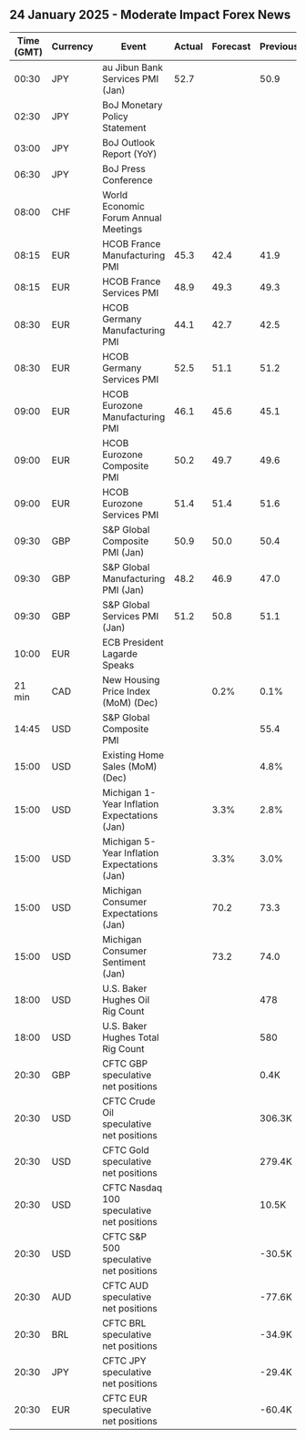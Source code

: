 ## 24 January 2025 - Moderate Impact Forex News

| Time (GMT) | Currency | Event | Actual | Forecast | Previous |
|------|----------|-------|--------|----------|----------|
| 00:30 | JPY | au Jibun Bank Services PMI (Jan) | 52.7 |  | 50.9 |
| 02:30 | JPY | BoJ Monetary Policy Statement |  |  |  |
| 03:00 | JPY | BoJ Outlook Report (YoY) |  |  |  |
| 06:30 | JPY | BoJ Press Conference |  |  |  |
| 08:00 | CHF | World Economic Forum Annual Meetings |  |  |  |
| 08:15 | EUR | HCOB France Manufacturing PMI | 45.3 | 42.4 | 41.9 |
| 08:15 | EUR | HCOB France Services PMI | 48.9 | 49.3 | 49.3 |
| 08:30 | EUR | HCOB Germany Manufacturing PMI | 44.1 | 42.7 | 42.5 |
| 08:30 | EUR | HCOB Germany Services PMI | 52.5 | 51.1 | 51.2 |
| 09:00 | EUR | HCOB Eurozone Manufacturing PMI | 46.1 | 45.6 | 45.1 |
| 09:00 | EUR | HCOB Eurozone Composite PMI | 50.2 | 49.7 | 49.6 |
| 09:00 | EUR | HCOB Eurozone Services PMI | 51.4 | 51.4 | 51.6 |
| 09:30 | GBP | S&P Global Composite PMI (Jan) | 50.9 | 50.0 | 50.4 |
| 09:30 | GBP | S&P Global Manufacturing PMI (Jan) | 48.2 | 46.9 | 47.0 |
| 09:30 | GBP | S&P Global Services PMI (Jan) | 51.2 | 50.8 | 51.1 |
| 10:00 | EUR | ECB President Lagarde Speaks |  |  |  |
| 21 min | CAD | New Housing Price Index (MoM) (Dec) |  | 0.2% | 0.1% |
| 14:45 | USD | S&P Global Composite PMI |  |  | 55.4 |
| 15:00 | USD | Existing Home Sales (MoM) (Dec) |  |  | 4.8% |
| 15:00 | USD | Michigan 1-Year Inflation Expectations (Jan) |  | 3.3% | 2.8% |
| 15:00 | USD | Michigan 5-Year Inflation Expectations (Jan) |  | 3.3% | 3.0% |
| 15:00 | USD | Michigan Consumer Expectations (Jan) |  | 70.2 | 73.3 |
| 15:00 | USD | Michigan Consumer Sentiment (Jan) |  | 73.2 | 74.0 |
| 18:00 | USD | U.S. Baker Hughes Oil Rig Count |  |  | 478 |
| 18:00 | USD | U.S. Baker Hughes Total Rig Count |  |  | 580 |
| 20:30 | GBP | CFTC GBP speculative net positions |  |  | 0.4K |
| 20:30 | USD | CFTC Crude Oil speculative net positions |  |  | 306.3K |
| 20:30 | USD | CFTC Gold speculative net positions |  |  | 279.4K |
| 20:30 | USD | CFTC Nasdaq 100 speculative net positions |  |  | 10.5K |
| 20:30 | USD | CFTC S&P 500 speculative net positions |  |  | -30.5K |
| 20:30 | AUD | CFTC AUD speculative net positions |  |  | -77.6K |
| 20:30 | BRL | CFTC BRL speculative net positions |  |  | -34.9K |
| 20:30 | JPY | CFTC JPY speculative net positions |  |  | -29.4K |
| 20:30 | EUR | CFTC EUR speculative net positions |  |  | -60.4K |

